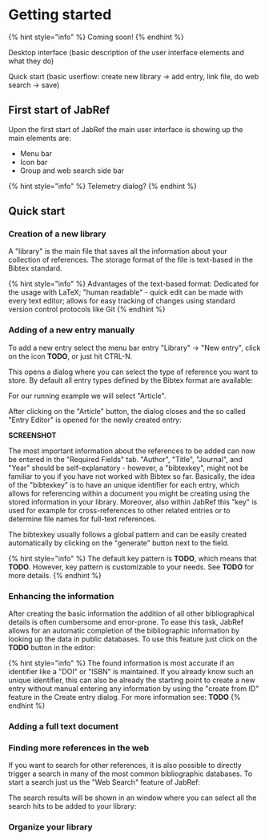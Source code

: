 # Getting started

{% hint style="info" %}
Coming soon!
{% endhint %}

Desktop interface \(basic description of the user interface elements and what they do\)

Quick start \(basic userflow: create new library -&gt; add entry, link file, do web search -&gt; save\)

## First start of JabRef
Upon the first start of JabRef the main user interface is showing up the main elements are:
- Menu bar
- Icon bar
- Group and web search side bar

{% hint style="info" %}
Telemetry dialog?
{% endhint %}

## Quick start

### Creation of a new library

A "library" is the main file that saves all the information about your collection of references. The storage format of the file is text-based in the Bibtex standard.

{% hint style="info" %}
Advantages of the text-based format: Dedicated for the usage with LaTeX; "human readable" - quick edit can be made with every text editor; allows for easy tracking of changes using standard version control protocols like Git
{% endhint %}

### Adding of a new entry manually
To add a new entry select the menu bar entry "Library" -> "New entry", click on the icon **TODO**, or just hit CTRL-N.

This opens a dialog where you can select the type of reference you want to store. By default all entry types defined by the Bibtex format are available:

For our running example we will select "Article". 

After clicking on the "Article" button, the dialog closes and the so called "Entry Editor" is opened for the newly created entry:

**SCREENSHOT**

The most important information about the references to be added can now be entered in the "Required Fields" tab. 
"Author", "Title", "Journal", and "Year" should be self-explanatory - however, a "bibtexkey", might not be familiar to you if you have not worked with Bibtex so far. 
Basically, the idea of the "bibtexkey" is to have an unique identifier for each entry, which allows for referencing within a document you might be creating using the stored information in your library. Moreover, also within JabRef this "key" is used for example for cross-references to other related entries or to determine file names for full-text references.

The bibtexkey usually follows a global pattern and can be easily created automatically by clicking on the "generate" button next to the field.

{% hint style="info" %}
The default key pattern is **TODO**, which means that **TODO**. However, key pattern is customizable to your needs. See **TODO** for more details.
{% endhint %}


### Enhancing the information
After creating the basic information the addition of all other bibliographical details is often cumbersome and error-prone. To ease this task, JabRef allows for an automatic completion of the bibliographic information by looking up the data in public databases.
To use this feature just click on the **TODO**  button in the editor:

{% hint style="info" %}
The found information is most accurate if an identifier like a "DOI" or "ISBN" is maintained. If you already know such an unique identifier, this can also be already the starting point to create a new entry without manual entering any information by using the "create from ID" feature in the Create entry dialog. For more information see: **TODO** 
{% endhint %}

### Adding a full text document

### Finding more references in the web
If you want to search for other references, it is also possible to directly trigger a search in many of the most common bibliographic databases. To start a search just us the "Web Search" feature of JabRef:

The search results will be shown in an window where you can select all the search hits to be added to your library:

### Organize your library